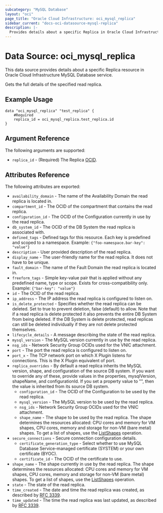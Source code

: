 ```yaml
---
subcategory: "MySQL Database"
layout: "oci"
page_title: "Oracle Cloud Infrastructure: oci_mysql_replica"
sidebar_current: "docs-oci-datasource-mysql-replica"
description: |-
  Provides details about a specific Replica in Oracle Cloud Infrastructure MySQL Database service
---
```


# Data Source: oci_mysql_replica
This data source provides details about a specific Replica resource in Oracle Cloud Infrastructure MySQL Database service.

Gets the full details of the specified read replica.

## Example Usage

```hcl
data "oci_mysql_replica" "test_replica" {
	#Required
	replica_id = oci_mysql_replica.test_replica.id
}
```

## Argument Reference

The following arguments are supported:

* `replica_id` - (Required) The Replica [OCID](https://docs.cloud.oracle.com/iaas/Content/General/Concepts/identifiers.htm).


## Attributes Reference

The following attributes are exported:

* `availability_domain` - The name of the Availability Domain the read replica is located in.
* `compartment_id` - The OCID of the compartment that contains the read replica.
* `configuration_id` - The OCID of the Configuration currently in use by the read replica.
* `db_system_id` - The OCID of the DB System the read replica is associated with.
* `defined_tags` - Defined tags for this resource. Each key is predefined and scoped to a namespace. Example: `{"foo-namespace.bar-key": "value"}` 
* `description` - User provided description of the read replica.
* `display_name` - The user-friendly name for the read replica. It does not have to be unique.
* `fault_domain` - The name of the Fault Domain the read replica is located in.
* `freeform_tags` - Simple key-value pair that is applied without any predefined name, type or scope. Exists for cross-compatibility only. Example: `{"bar-key": "value"}` 
* `id` - The OCID of the read replica.
* `ip_address` - The IP address the read replica is configured to listen on. 
* `is_delete_protected` - Specifies whether the read replica can be deleted. Set to true to prevent deletion, false (default) to allow. Note that if a read replica is delete protected it also prevents the entire DB System from being deleted. If the DB System is delete protected, read replicas can still be deleted individually if they are not delete  protected themselves. 
* `lifecycle_details` - A message describing the state of the read replica.
* `mysql_version` - The MySQL version currently in use by the read replica.
* `nsg_ids` - Network Security Group OCIDs used for the VNIC attachment.
* `port` - The port the read replica is configured to listen on.
* `port_x` - The TCP network port on which X Plugin listens for connections. This is the X Plugin equivalent of port. 
* `replica_overrides` - By default a read replica inherits the MySQL version, shape, and configuration of the source DB system.  If you want to override any of these, provide values in the properties, mysqlVersion, shapeName,  and configurationId. If you set a property value to "", then the value is inherited from its  source DB system. 
	* `configuration_id` - The OCID of the Configuration to be used by the read replica.
	* `mysql_version` - The MySQL version to be used by the read replica.
	* `nsg_ids` - Network Security Group OCIDs used for the VNIC attachment.
	* `shape_name` - The shape to be used by the read replica. The shape determines the resources allocated:  CPU cores and memory for VM shapes, CPU cores, memory and storage for non-VM (bare metal) shapes.  To get a list of shapes, use the [ListShapes](https://docs.cloud.oracle.com/iaas/api/#/en/mysql/20190415/ShapeSummary/ListShapes) operation. 
* `secure_connections` - Secure connection configuration details. 
	* `certificate_generation_type` - Select whether to use MySQL Database Service-managed certificate (SYSTEM) or your own certificate (BYOC). 
	* `certificate_id` - The OCID of the certificate to use.
* `shape_name` - The shape currently in use by the read replica. The shape determines the resources allocated:  CPU cores and memory for VM shapes, CPU cores, memory and storage for non-VM (bare metal) shapes.  To get a list of shapes, use the [ListShapes](https://docs.cloud.oracle.com/iaas/api/#/en/mysql/20190415/ShapeSummary/ListShapes) operation. 
* `state` - The state of the read replica.
* `time_created` - The date and time the read replica was created, as described by [RFC 3339](https://tools.ietf.org/rfc/rfc3339). 
* `time_updated` - The time the read replica was last updated, as described by [RFC 3339](https://tools.ietf.org/rfc/rfc3339). 

